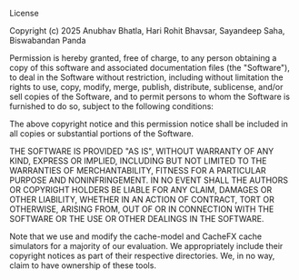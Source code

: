 License

Copyright (c) 2025 Anubhav Bhatla, Hari Rohit Bhavsar, Sayandeep Saha, Biswabandan Panda

Permission is hereby granted, free of charge, to any person obtaining a copy
of this software and associated documentation files (the "Software"), to deal
in the Software without restriction, including without limitation the rights
to use, copy, modify, merge, publish, distribute, sublicense, and/or sell
copies of the Software, and to permit persons to whom the Software is
furnished to do so, subject to the following conditions:

The above copyright notice and this permission notice shall be included in all
copies or substantial portions of the Software.

THE SOFTWARE IS PROVIDED "AS IS", WITHOUT WARRANTY OF ANY KIND, EXPRESS OR
IMPLIED, INCLUDING BUT NOT LIMITED TO THE WARRANTIES OF MERCHANTABILITY,
FITNESS FOR A PARTICULAR PURPOSE AND NONINFRINGEMENT. IN NO EVENT SHALL THE
AUTHORS OR COPYRIGHT HOLDERS BE LIABLE FOR ANY CLAIM, DAMAGES OR OTHER
LIABILITY, WHETHER IN AN ACTION OF CONTRACT, TORT OR OTHERWISE, ARISING FROM,
OUT OF OR IN CONNECTION WITH THE SOFTWARE OR THE USE OR OTHER DEALINGS IN THE
SOFTWARE.

Note that we use and modify the cache-model and CacheFX cache simulators for a majority of our evaluation. We appropriately include their copyright notices as part of their respective directories. We, in no way, claim to have ownership of these tools.